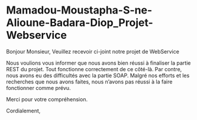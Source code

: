 # Mamadou-Moustapha-S-ne-Alioune-Badara-Diop_Projet-Webservice
Bonjour Monsieur,
Veuillez recevoir ci-joint notre projet de WebService

Nous voulions vous informer que nous avons bien réussi à finaliser la partie REST du projet. Tout fonctionne correctement de ce côté-là. Par contre, nous avons eu des difficultés avec la partie SOAP. Malgré nos efforts et les recherches que nous avons faites, nous n’avons pas réussi à la faire fonctionner comme prévu.


Merci pour votre compréhension.

Cordialement,
